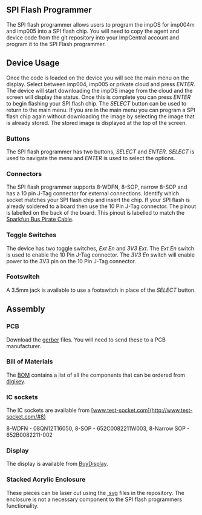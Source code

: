 
## SPI Flash Programmer ##

The SPI flash programmer allows users to program the impOS for imp004m and imp005 into a SPI flash chip. You will need to copy the agent and device code from the git repository into your ImpCentral account and program it to the SPI Flash programmer.

## Device Usage ##

Once the code is loaded on the device you will see the main menu on the display. Select between imp004, imp005 or private cloud and press *ENTER*. The device will start downloading the impOS image from the cloud and the screen will display the status. Once this is complete you can press *ENTER* to begin flashing your SPI flash chip. The *SELECT* button can be used to return to the main menu. If you are in the main menu you can program a SPI flash chip again without downloading the image by selecting the image that is already stored. The stored image is displayed at the top of the screen. 


 ### Buttons ####
 The SPI flash programmer has two buttons, *SELECT* and *ENTER*. *SELECT* is used to navigate the menu and *ENTER* is used to select the options. 

### Connectors ###

The SPI flash programmer supports 8-WDFN, 8-SOP, narrow 8-SOP and has a 10 pin J-Tag connector for external connections. Identify which socket matches your SPI flash chip and insert the chip. If your SPI flash is already soldered to a board then use the 10 Pin J-Tag connector. The pinout is labelled on the back of the board. This pinout is labelled to match the [Sparkfun Bus Pirate Cable](https://www.sparkfun.com/products/9556).
 
 
 ### Toggle Switches ###
 The device has two toggle switches, *Ext En* and *3V3 Ext*. The *Ext En* switch is used to enable the 10 Pin J-Tag connector. The *3V3 En* switch will enable power to the 3V3 pin on the 10 Pin J-Tag connector.
 
 ### Footswitch ###
 A 3.5mm jack is available to use a footswitch in place of the *SELECT* button.


## Assembly ##

### PCB ###
Download the [gerber](https://github.com/jackziemba/SPI-Flasher/blob/master/spi_flash_programmer_gerbers.zip) files. You will need to send these to a PCB manufacturer.

### Bill of Materials ###
The [BOM](https://github.com/jackziemba/SPI-Flasher/blob/master/spi_flash_programmer_BOM.csv) contains a list of all the components that can be ordered from [digikey](https://www.digikey.com/).


### IC sockets ###
The IC sockets are available from [www.test-socket.com](http://www.test-socket.com/#8)

8-WDFN - 08QN12T16050, 8-SOP - 652C0082211W003, 8-Narrow SOP - 652B0082211-002


### Display ###

The display is available from [BuyDisplay](https://www.buydisplay.com/default/oled-display-arduino-3-2-inch-graphic-serial-module-256x64-blue-on-black).

### Stacked Acrylic Enclosure ###
These pieces can be laser cut using the [.svg](https://github.com/jackziemba/SPI-Flasher/blob/master/spi-flasher-acrylic.zip) files in the repository. The enclosure is not a necessary component to the SPI flash programmers functionality.

